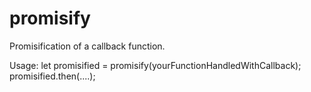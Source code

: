 # promisify
Promisification of a callback function.

Usage: 
let promisified = promisify(yourFunctionHandledWithCallback);
promisified.then(....);
